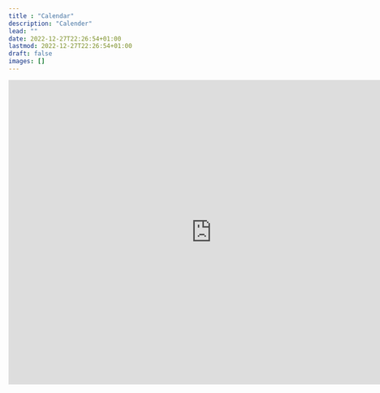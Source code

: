```yaml
---
title : "Calendar"
description: "Calender"
lead: ""
date: 2022-12-27T22:26:54+01:00
lastmod: 2022-12-27T22:26:54+01:00
draft: false
images: []
---
```


<iframe src="https://calendar.google.com/calendar/embed?src=698a35b1c1a24bdae78f30cbe3fc081c5fbb681c748a45df61040c6e6f26c932%40group.calendar.google.com&ctz=America%2FLos_Angeles" style="border: 0" width="800" height="600" frameborder="0" scrolling="no"></iframe>
